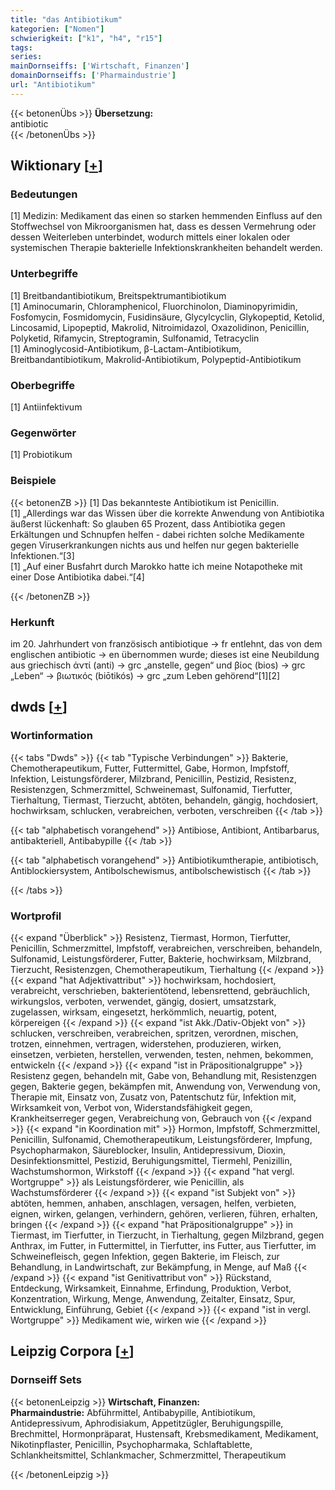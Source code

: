 ```yaml
---
title: "das Antibiotikum"
kategorien: ["Nomen"]
schwierigkeit: ["k1", "h4", "r15"]
tags:
series:
mainDornseiffs: ['Wirtschaft, Finanzen']
domainDornseiffs: ['Pharmaindustrie']
url: "Antibiotikum"
---
```


{{< betonenÜbs >}}
**Übersetzung:**  
antibiotic  
{{< /betonenÜbs >}}

## Wiktionary [[+](https://de.wiktionary.org/wiki/Antibiotikum)]

### Bedeutungen
[1] Medizin: Medikament das einen so starken hemmenden Einfluss auf den Stoffwechsel von Mikroorganismen hat, dass es dessen Vermehrung oder dessen  Weiterleben unterbindet, wodurch mittels einer lokalen oder systemischen Therapie bakterielle Infektionskrankheiten behandelt werden.  

### Unterbegriffe
[1] Breitbandantibiotikum, Breitspektrumantibiotikum  
[1] Aminocumarin, Chloramphenicol, Fluorchinolon, Diaminopyrimidin, Fosfomycin, Fosmidomycin, Fusidinsäure, Glycylcyclin, Glykopeptid, Ketolid, Lincosamid, Lipopeptid, Makrolid, Nitroimidazol, Oxazolidinon, Penicillin, Polyketid, Rifamycin, Streptogramin, Sulfonamid, Tetracyclin  
[1] Aminoglycosid-Antibiotikum, β-Lactam-Antibiotikum, Breitbandantibiotikum, Makrolid-Antibiotikum, Polypeptid-Antibiotikum  

### Oberbegriffe
[1] Antiinfektivum  

### Gegenwörter
[1] Probiotikum  

### Beispiele
{{< betonenZB >}}
[1] Das bekannteste Antibiotikum ist Penicillin.  
[1] „Allerdings war das Wissen über die korrekte Anwendung von Antibiotika äußerst lückenhaft: So glauben 65 Prozent, dass Antibiotika gegen Erkältungen und Schnupfen helfen - dabei richten solche Medikamente gegen Viruserkrankungen nichts aus und helfen nur gegen bakterielle Infektionen.“[3]  
[1] „Auf einer Busfahrt durch Marokko hatte ich meine Notapotheke mit einer Dose Antibiotika dabei.“[4]  

{{< /betonenZB >}}
### Herkunft
im 20. Jahrhundert von französisch antibiotique → fr entlehnt, das von dem englischen antibiotic → en übernommen wurde; dieses ist eine Neubildung aus griechisch ἀντί (anti) → grc „anstelle, gegen“ und βίος (bios) → grc „Leben“ → βιωτικός (biōtikós) → grc „zum Leben gehörend“[1][2]  



## dwds [[+](https://www.dwds.de/wb/Antibiotikum)]

### Wortinformation
{{< tabs "Dwds" >}}
{{< tab "Typische Verbindungen" >}}
Bakterie, Chemotherapeutikum, Futter, Futtermittel, Gabe, Hormon, Impfstoff, Infektion, Leistungsförderer, Milzbrand, Penicillin, Pestizid, Resistenz, Resistenzgen, Schmerzmittel, Schweinemast, Sulfonamid, Tierfutter, Tierhaltung, Tiermast, Tierzucht, abtöten, behandeln, gängig, hochdosiert, hochwirksam, schlucken, verabreichen, verboten, verschreiben
{{< /tab >}}

{{< tab "alphabetisch vorangehend" >}}
Antibiose, Antibiont, Antibarbarus, antibakteriell, Antibabypille
{{< /tab >}}

{{< tab "alphabetisch vorangehend" >}}
Antibiotikumtherapie, antibiotisch, Antiblockiersystem, Antibolschewismus, antibolschewistisch
{{< /tab >}}

{{< /tabs >}}

### Wortprofil
{{< expand "Überblick" >}} Resistenz, Tiermast, Hormon, Tierfutter, Penicillin, Schmerzmittel, Impfstoff, verabreichen, verschreiben, behandeln, Sulfonamid, Leistungsförderer, Futter, Bakterie, hochwirksam, Milzbrand, Tierzucht, Resistenzgen, Chemotherapeutikum, Tierhaltung {{< /expand >}}
{{< expand "hat Adjektivattribut" >}} hochwirksam, hochdosiert, verabreicht, verschrieben, bakterientötend, lebensrettend, gebräuchlich, wirkungslos, verboten, verwendet, gängig, dosiert, umsatzstark, zugelassen, wirksam, eingesetzt, herkömmlich, neuartig, potent, körpereigen {{< /expand >}}
{{< expand "ist Akk./Dativ-Objekt von" >}} schlucken, verschreiben, verabreichen, spritzen, verordnen, mischen, trotzen, einnehmen, vertragen, widerstehen, produzieren, wirken, einsetzen, verbieten, herstellen, verwenden, testen, nehmen, bekommen, entwickeln {{< /expand >}}
{{< expand "ist in Präpositionalgruppe" >}} Resistenz gegen, behandeln mit, Gabe von, Behandlung mit, Resistenzgen gegen, Bakterie gegen, bekämpfen mit, Anwendung von, Verwendung von, Therapie mit, Einsatz von, Zusatz von, Patentschutz für, Infektion mit, Wirksamkeit von, Verbot von, Widerstandsfähigkeit gegen, Krankheitserreger gegen, Verabreichung von, Gebrauch von {{< /expand >}}
{{< expand "in Koordination mit" >}} Hormon, Impfstoff, Schmerzmittel, Penicillin, Sulfonamid, Chemotherapeutikum, Leistungsförderer, Impfung, Psychopharmakon, Säureblocker, Insulin, Antidepressivum, Dioxin, Desinfektionsmittel, Pestizid, Beruhigungsmittel, Tiermehl, Penizillin, Wachstumshormon, Wirkstoff {{< /expand >}}
{{< expand "hat vergl. Wortgruppe" >}} als Leistungsförderer, wie Penicillin, als Wachstumsförderer {{< /expand >}}
{{< expand "ist Subjekt von" >}} abtöten, hemmen, anhaben, anschlagen, versagen, helfen, verbieten, eignen, wirken, gelangen, verhindern, gehören, verlieren, führen, erhalten, bringen {{< /expand >}}
{{< expand "hat Präpositionalgruppe" >}} in Tiermast, im Tierfutter, in Tierzucht, in Tierhaltung, gegen Milzbrand, gegen Anthrax, im Futter, in Futtermittel, in Tierfutter, ins Futter, aus Tierfutter, im Schweinefleisch, gegen Infektion, gegen Bakterie, im Fleisch, zur Behandlung, in Landwirtschaft, zur Bekämpfung, in Menge, auf Maß {{< /expand >}}
{{< expand "ist Genitivattribut von" >}} Rückstand, Entdeckung, Wirksamkeit, Einnahme, Erfindung, Produktion, Verbot, Konzentration, Wirkung, Menge, Anwendung, Zeitalter, Einsatz, Spur, Entwicklung, Einführung, Gebiet {{< /expand >}}
{{< expand "ist in vergl. Wortgruppe" >}} Medikament wie, wirken wie {{< /expand >}}

## Leipzig Corpora [[+](https://corpora.uni-leipzig.de/en/res?word=Antibiotikum&corpusId=deu_newscrawl-public_2018)]

### Dornseiff Sets
{{< betonenLeipzig >}}
**Wirtschaft, Finanzen:**  
**Pharmaindustrie:** Abführmittel, Antibabypille, Antibiotikum, Antidepressivum, Aphrodisiakum, Appetitzügler, Beruhigungspille, Brechmittel, Hormonpräparat, Hustensaft, Krebsmedikament, Medikament, Nikotinpflaster, Penicillin, Psychopharmaka, Schlaftablette, Schlankheitsmittel, Schlankmacher, Schmerzmittel, Therapeutikum  

{{< /betonenLeipzig >}}
